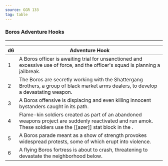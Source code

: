 ```yaml
---
source: GGR 133
tag: table
---
```


### Boros Adventure Hooks
---
|d6|Adventure Hook|
|----|------------|
|1|A Boros officer is awaiting trial for unsanctioned and excessive use of force, and the officer's squad is planning a jailbreak.|
|2|The Boros are secretly working with the Shattergang Brothers, a group of black market arms dealers, to develop a devastating weapon.|
|3|A Boros offensive is displacing and even killing innocent bystanders caught in its path.|
|4|Flame-kin soldiers created as part of an abandoned weapons project are suddenly reactivated and run amok. These soldiers use the [[azer]] stat block in the .|
|5|A Boros parade meant as a show of strength provokes widespread protests, some of which erupt into violence.|
|6|A flying Boros fortress is about to crash, threatening to devastate the neighborhood below.|
